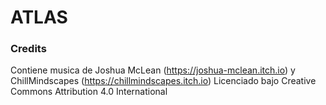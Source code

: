 # ATLAS
### Credits
Contiene musica de Joshua McLean (https://joshua-mclean.itch.io) y ChillMindscapes (https://chillmindscapes.itch.io)
Licenciado bajo Creative Commons Attribution 4.0 International